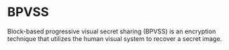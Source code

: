 BPVSS
=====

Block-based progressive visual secret sharing (BPVSS) is an encryption technique that utilizes the human visual system to recover a secret image.
